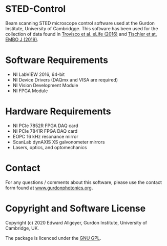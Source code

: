 # STED-Control
Beam scanning STED microscope control software used at the Gurdon Institute, University of Cambridgge. This software has been used for the collection of data found in [Trovisco et al. eLife (2016)](https://doi.org/10.7554/eLife.17537) and [Tischler et at. EMBO J (2019)](https://doi.org/10.15252/embj.201899518).

# Software Requirements
* NI LabVIEW 2016, 64-bit
* NI Device Drivers (DAQmx and VISA are required)
* NI Vision Development Module
* NI FPGA Module

# Hardware Requirements
* NI PCIe 7852R FPGA DAQ card
* NI PCIe 7841R FPGA DAQ card
* EOPC 16 kHz resonance mirror
* ScanLab dynAXIS XS galvonometer mirrors
* Lasers, optics, and optomechanics

# Contact
For any questions / comments about this software, please use the contact form found at www.gurdonphotonics.org.

# Copyright and Software License
Copyright (c) 2020 Edward Allgeyer, Gurdon Institute, University of Cambridge, UK.

The package is licenced under the [GNU GPL](https://www.gnu.org/licenses/).
